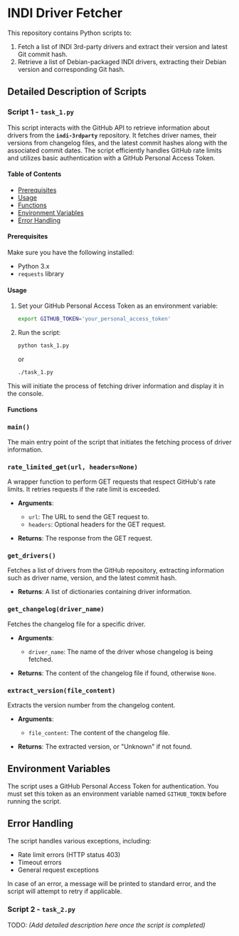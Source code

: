 # INDI Driver Fetcher

This repository contains Python scripts to:

1. Fetch a list of INDI 3rd-party drivers and extract their version and latest Git commit hash.
2. Retrieve a list of Debian-packaged INDI drivers, extracting their Debian version and corresponding Git hash.

## Detailed Description of Scripts

### Script 1 - `task_1.py`

This script interacts with the GitHub API to retrieve information about drivers from the **`indi-3rdparty`** repository. It fetches driver names, their versions from changelog files, and the latest commit hashes along with the associated commit dates. The script efficiently handles GitHub rate limits and utilizes basic authentication with a GitHub Personal Access Token.

#### Table of Contents

- [Prerequisites](#prerequisites)
- [Usage](#usage)
- [Functions](#functions)
- [Environment Variables](#environment-variables)
- [Error Handling](#error-handling)

#### Prerequisites

Make sure you have the following installed:

- Python 3.x
- `requests` library


#### Usage

1. Set your GitHub Personal Access Token as an environment variable:

   ```bash
   export GITHUB_TOKEN='your_personal_access_token'
   ```

2. Run the script:

   ```bash
   python task_1.py
   ```
   or
      ```bash
   ./task_1.py
   ```

This will initiate the process of fetching driver information and display it in the console.

#### Functions

### `main()`
The main entry point of the script that initiates the fetching process of driver information.

### `rate_limited_get(url, headers=None)`
A wrapper function to perform GET requests that respect GitHub's rate limits. It retries requests if the rate limit is exceeded.

- **Arguments**:
  - `url`: The URL to send the GET request to.
  - `headers`: Optional headers for the GET request.
  
- **Returns**: The response from the GET request.

### `get_drivers()`
Fetches a list of drivers from the GitHub repository, extracting information such as driver name, version, and the latest commit hash.

- **Returns**: A list of dictionaries containing driver information.

### `get_changelog(driver_name)`
Fetches the changelog file for a specific driver.

- **Arguments**:
  - `driver_name`: The name of the driver whose changelog is being fetched.
  
- **Returns**: The content of the changelog file if found, otherwise `None`.

### `extract_version(file_content)`
Extracts the version number from the changelog content.

- **Arguments**:
  - `file_content`: The content of the changelog file.
  
- **Returns**: The extracted version, or "Unknown" if not found.

## Environment Variables

The script uses a GitHub Personal Access Token for authentication. You must set this token as an environment variable named `GITHUB_TOKEN` before running the script.

## Error Handling

The script handles various exceptions, including:

- Rate limit errors (HTTP status 403)
- Timeout errors
- General request exceptions

In case of an error, a message will be printed to standard error, and the script will attempt to retry if applicable.


### Script 2 - `task_2.py`

 TODO: *(Add detailed description here once the script is completed)*